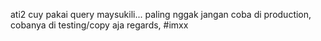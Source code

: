 ati2 cuy pakai query maysukili... paling nggak jangan coba di production, cobanya di testing/copy aja 
regards, #imxx
